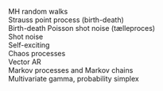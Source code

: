 MH random walks  
Strauss point process (birth-death)  
Birth-death Poisson shot noise (tælleproces)  
Shot noise  
Self-exciting  
Chaos processes  
Vector AR  
Markov processes and Markov chains  
Multivariate gamma, probability simplex  
